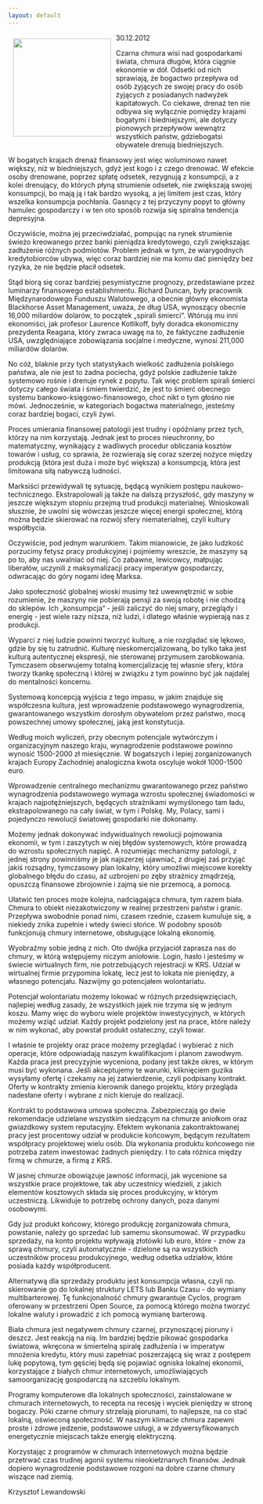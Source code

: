 ```yaml
---
layout: default
---
```

<p><img src="{{site.baseurl}}\articles\pictures\465.amoksloncokwiatmaly.jpg" align="left" style="margin: 10px 10px" width="200"><!--123-->
30.12.2012</p><p>
<p>Czarna chmura wisi nad gospodarkami świata, chmura długów, która ciągnie ekonomie w dół. Odsetki od nich sprawiają, że bogactwo przepływa od osób żyjących ze swojej pracy do osób żyjących z posiadanych nadwyżek kapitałowych. Co ciekawe, drenaż ten nie odbywa się wyłącznie pomiędzy krajami bogatymi i biedniejszymi, ale dotyczy pionowych przepływów wewnątrz wszystkich państw, gdziebogatsi obywatele drenują biedniejszych.</p>
<p>W bogatych krajach drenaż finansowy jest więc woluminowo nawet większy, niż w biedniejszych, gdyż jest kogo i z czego drenować. W efekcie osoby drenowane, poprzez spłatę odsetek, rezygnują z konsumpcji, a z kolei drenujący, do których płyną strumienie odsetek, nie zwiększają swojej konsumpcji, bo mają ją i tak bardzo wysoką, a jej limitem jest czas, który wszelka konsumpcja pochłania. Gasnący z tej przyczyny popyt to główny hamulec gospodarczy i w ten oto sposób rozwija się spiralna tendencja depresyjna.</p>
<p>Oczywiście, można jej przeciwdziałać, pompując na rynek strumienie świeżo kreowanego przez banki pieniądza kredytowego, czyli zwiększając zadłużenie różnych podmiotów. Problem jednak w tym, że wiarygodnych kredytobiorców ubywa, więc coraz bardziej nie ma komu dać pieniędzy bez ryzyka, że nie będzie płacił odsetek.</p>
<p>Stąd biorą się coraz bardziej pesymistyczne prognozy, przedstawiane przez luminarzy finansowego establishmentu. Richard Duncan, były pracownik Międzynarodowego Funduszu Walutowego, a obecnie główny ekonomista Blackhorse Asset Management, uważa, że dług USA, wynoszący obecnie 16,000 miliardów dolarów, to początek „spirali śmierci“. Wtórują mu inni ekonomiści, jak profesor Laurence Kotlikoff, były doradca ekonomiczny prezydenta Reagana, który zwraca uwagę na to, że faktyczne zadłużenie USA, uwzględniające zobowiązania socjalne i medyczne, wynosi 211,000 miliardów dolarów.</p>
<p>No cóż, blaknie przy tych statystykach wielkość zadłużenia polskiego państwa, ale nie jest to żadna pociecha, gdyż polskie zadłużenie także systemowo rośnie i drenuje rynek z popytu. Tak więc problem spirali śmierci dotyczy całego świata i śmiem twierdzić, że jest to śmierć obecnego systemu bankowo-księgowo-finansowego, choć nikt o tym głośno nie mówi. Jednocześnie, w kategoriach bogactwa materialnego, jesteśmy coraz bardziej bogaci, czyli żywi.</p>
<p>Proces umierania finansowej patologii jest trudny i opóźniany przez tych, którzy na nim korzystają. Jednak jest to proces nieuchronny, bo matematyczny, wynikający z wadliwych procedur obliczania kosztów towarów i usług, co sprawia, że rozwierają się coraz szerzej nożyce między produkcją (która jest duża i może być większa) a konsumpcją, która jest limitowana siłą nabywczą ludności.</p>
<p>Marksiści przewidywali tę sytuację, będącą wynikiem postępu naukowo-technicznego. Ekstrapolowali ją także na dalszą przyszłość, gdy maszyny w jeszcze większym stopniu przejmą trud produkcji materialnej. Wnioskowali słusznie, że uwolni się wówczas jeszcze więcej energii społecznej, którą można będzie skierować na rozwój sfery niematerialnej, czyli kultury współbycia.</p>
<p>Oczywiście, pod jednym warunkiem. Takim mianowicie, że jako ludzkość porzucimy fetysz pracy produkcyjnej i pojmiemy wreszcie, że maszyny są po to, aby nas uwalniać od niej. Co zabawne, lewicowcy, małpując liberałów, uczynili z maksymalizacji pracy imperatyw gospodarczy, odwracając do góry nogami ideę Marksa.</p>
<p>Jako społeczność globalnej wioski musimy też uwewnętrznić w sobie rozumienie, że maszyny nie pobierają pensji za swoją robotę i nie chodzą do sklepów. Ich „konsumpcja“ - jeśli zaliczyć do niej smary, przeglądy i energię - jest wiele razy niższa, niż ludzi, i dlatego właśnie wypierają nas z produkcji.</p>
<p>Wyparci z niej ludzie powinni tworzyć kulturę, a nie rozglądać się lękowo, gdzie by się tu zatrudnić. Kulturę nieskomercjalizowaną, bo tylko taka jest kulturą autentycznej ekspresji, nie sterowanej przymusem zarobkowania. Tymczasem obserwujemy totalną komercjalizację tej własnie sfery, która tworzy tkankę społeczną i której w związku z tym powinno być jak najdalej do mentalności koncernu.</p>
<p>Systemową koncepcją wyjścia z tego impasu, w jakim znajduje się współczesna kultura, jest wprowadzenie podstawowego wynagrodzenia, gwarantowanego wszystkim dorosłym obywatelom przez państwo, mocą powszechnej umowy społecznej, jaką jest konstytucja.</p>
<p>Według moich wyliczeń, przy obecnym potencjale wytwórczym i organizacyjnym naszego kraju, wynagrodzenie podstawowe powinno wynosić 1500-2000 zł miesięcznie. W bogatszych i lepiej zorganizowanych krajach Europy Zachodniej analogiczna kwota oscyluje wokół 1000-1500 euro.</p>
<p>Wprowadzenie centralnego mechanizmu gwarantowanego przez państwo wynagrodzenia podstawowego wymaga wzrostu społecznej świadomości w krajach najpotężniejszych, będących strażnikami wymyślonego tam ładu, ekstrapolowanego na cały świat, w tym i Polskę. My, Polacy, sami i pojedynczo rewolucji światowej gospodarki nie dokonamy.</p>
<p>Możemy jednak dokonywać indywidualnych rewolucji pojmowania ekonomii, w tym i zaszytych w niej błędów systemowych, które prowadzą do wzrostu społecznych napięć. A rozumiejąc mechanizmy patologii, z jednej strony powinniśmy je jak najszerzej ujawniać, z drugiej zaś przyjąć jakiś rozsądny, tymczasowy plan lokalny, który umożliwi miejscowe korekty globalnego błędu do czasu, aż uzbrojeni po zęby strażnicy zmądrzeją, opuszczą finansowe zbrojownie i zajmą sie nie przemocą, a pomocą.</p>
<p>Ułatwić ten proces może kolejna, nadciągająca chmura, tym razem biała. Chmura to obiekt niezakotwiczony w realnej przestrzeni państw i granic. Przepływa swobodnie ponad nimi, czasem rzednie, czasem kumuluje się, a niekiedy znika zupełnie i wtedy świeci słońce. W podobny sposób funkcjonują chmury internetowe, obsługujące lokalną ekonomię.</p>
<p>Wyobraźmy sobie jedną z nich. Oto dwójka przyjaciół zaprasza nas do chmury, w którą wstępujemy niczym aniołowie. Login, hasło i jesteśmy w świecie wirtualnych firm, nie potrzebujących rejestracji w KRS. Udział w wirtualnej firmie przypomina lokatę, lecz jest to lokata nie pieniędzy, a własnego potencjału. Nazwijmy go potencjałem wolontariatu.</p>
<p>Potencjał wolontariatu możemy lokować w różnych przedsięwzięciach, najlepiej według zasady, że wszystkich jajek nie trzyma się w jednym koszu. Mamy więc do wyboru wiele projektów inwestycyjnych, w których możemy wziąć udział. Każdy projekt podzielony jest na prace, które należy w nim wykonać, aby powstał produkt ostateczny, czyli towar.</p>
<p>I właśnie te projekty oraz prace możemy przeglądać i wybierać z nich operacje, które odpowiadają naszym kwalifikacjom i planom zawodwym. Każda praca jest precyzyjnie wyceniona, podany jest także okres, w którym musi być wykonana. Jeśli akceptujemy te warunki, kliknięciem guzika wysyłamy ofertę i czekamy na jej zatwierdzenie, czyli podpisany kontrakt. Oferty w kontrakty zmienia kierownik danego projektu, który przegląda nadesłane oferty i wybrane z nich kieruje do realizacji.</p>
<p>Kontrakt to podstawowa umowa społeczna. Zabezpieczają go dwie rekomendacje udzielane wszystkim siedzącym na chmurze aniołkom oraz gwiazdkowy system reputacyjny. Efektem wykonania zakontraktowanej pracy jest procentowy udział w produkcie końcowym, będącym rezultatem współpracy projektowej wielu osób. Dla wykonania produktu końcowego nie potrzeba zatem inwestować żadnych pieniędzy. I to cała różnica między firmą w chmurze, a firmą z KRS.</p>
<p>W jasnej chmurze obowiązuje jawność informacji, jak wycenione sa wszystkie prace projektowe, tak aby uczestnicy wiedzieli, z jakich elementów kosztowych składa się proces produkcyjny, w którym uczestniczą. Likwiduje to potrzebę ochrony danych, poza danymi osobowymi.</p>
<p>Gdy już produkt końcowy, którego produkcję zorganizowała chmura, powstanie, należy go sprzedać lub samemu skonsumować. W przypadku sprzedaży, na konto projektu wpływają złotówki lub euro, które - znów za sprawą chmury, czyli automatycznie - dzielone są na wszystkich uczestników procesu produkcyjnego, według odsetka udziałów, które posiada każdy współproducent.</p>
<p>Alternatywą dla sprzedaży produktu jest konsumpcja własna, czyli np. skierowanie go do lokalnej struktury LETS lub Banku Czasu - do wymiany multibarterowej. Tę funkcjonalność chmury gwarantuje Cyclos, program oferowany w przestrzeni Open Source, za pomocą którego można tworzyć lokalne waluty i prowadzić z ich pomocą wymianę barterową.</p>
<p>Biała chmura jest negatywem chmury czarnej, przynoszącej pioruny i deszcz. Jest reakcją na nią. Im bardziej będzie pikować gospodarka światowa, wkręcona w śmiertelną spiralę zadłużenia i w imperatyw mnożenia kredytu, który musi zapełniać poszerzającą się wraz z postępem lukę popytową, tym gęściej będą się pojawiać ogniska lokalnej ekonomii, korzystające z białych chmur internetowych, umożliwiających samoorganizację gospodarczą na szczeblu lokalnym.</p>
<p>Programy komputerowe dla lokalnych społeczności, zainstalowane w chmurach internetowych, to recepta na recesję i wyciek pieniędzy w stronę bogaczy. Póki czarne chmury strzelają piorunami, to najlepsze, na co stać lokalną, oświeconą społeczność. W naszym klimacie chmura zapewni proste i zdrowe jedzenie, podstawowe usługi, a w zdywersyfikowanych energetycznie miejscach także energię elektryczną.</p>
<p>Korzystając z programów w chmurach internetowych można będzie przetrwać czas trudnej agonii systemu nieokiełznanych finansów. Jednak dopiero wynagrodzenie podstawowe rozgoni na dobre czarne chmury wiszące nad ziemią.</p>
<p>Krzysztof Lewandowski</p></p>